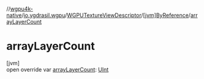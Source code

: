 //[wgpu4k-native](../../../../index.md)/[io.ygdrasil.wgpu](../../index.md)/[WGPUTextureViewDescriptor](../index.md)/[[jvm]ByReference](index.md)/[arrayLayerCount](array-layer-count.md)

# arrayLayerCount

[jvm]\
open override var [arrayLayerCount](array-layer-count.md): [UInt](https://kotlinlang.org/api/core/kotlin-stdlib/kotlin/-u-int/index.html)